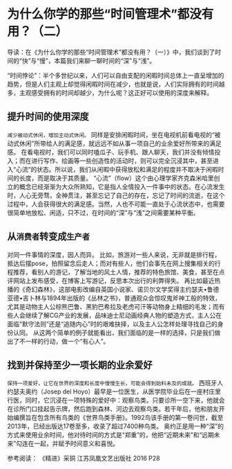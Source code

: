# 为什么你学的那些“时间管理术”都没有用？（二）

导读：在《为什么你学的那些“时间管理术”都没有用？（一）》中，我们谈到了时间的“快”与“慢”，本篇我们来聊一聊时间的“深”与“浅”。

“时间悖论”：半个多世纪以来，人们可以自由支配的闲暇时间总体上一直呈增加的趋势，但是人们主观上却觉得闲暇时间在减少，也就是说，人们实际拥有的时间越多，主观感受拥有的时间却越少，为什么呢？这正好可以使用的深度来解释。


## 提升时间的使用深度
`减少被动式休闲，增加主动式休闲。`
同样是安排闲暇时间，坐在电视机前看电视的“被动式休闲”所带给人的满足感，就远远不如从事一项自己的业余爱好所带来的满足感。
在看电视时，我们可以同时嗑瓜子、玩手机、跟人聊天，我们并没有倾情投入；而在进行写作、绘画等一些创造性的活动时，则可以完全沉浸其中，甚至进入“心流”的状态。所以说，我们从闲暇中获得放松和满足的程度并不取决于闲暇时间的长度，而是取决于其质量。
“心流”（flow）这个由心理学家齐克森米哈里创立的概念已经渐渐为大众所熟知，它是指人全情投入一件事中的状态。在心流发生时，人心无旁骛，全神贯注，甚至忘记了自己的存在，忘记了时间的流逝，在这个过程中，人会获得很大的满足感。当然，人也不可能一直处于心流状态中，也需要很简单地放松、闲适，只不过，在时间的“深”与“浅”之间需要某种平衡。

## 从`消费者`转变成`生产者`
对同一件事情的深度，因人而异。
比如，旅游对一些人来说，无非就是排行程，抵达后摆pose，拍照留念后走人；而对有些人，他们会事先在网上搜集相关的行程推荐，看别人的游记，了解当地的风土人情，推荐的特色旅馆、美食，甚至在点评网站上发布感受，在博客上写游记，反思本次出行的利弊得失。
再比如最近热播的《奇幻森林》，这部电影改编自英国小说家、诺贝尔文学奖得主约瑟夫•鲁德亚德•吉卜林与1894年出版的《丛林之书》，普通观众会惊叹鬼斧神工般的特效，尤其是动物主人公棕熊巴鲁、黑豹巴希拉及老虎可汗等动物身上精细的毛发；而有些人会继续了解CG产业的发展，品味迪士尼动画经典人物的塑造方式，主人公在面临“默守法则”还是“追随内心”时的艰难抉择，以及主人公怎样处理寻找自己的身份认同。
从这两个简单的例子就能看出，我们面临的是一样的选择，只是我们做出了不一样的行动，做一个“有心人”。

## 找到并保持至少一项长期的业余爱好
`保持一项爱好，让它在世界的深度和长度中慢慢生长，可能会得到始料未及的成就。`
西班牙人约瑟夫奥约（Josep del Hoyo）最早是一位医生，从医学院毕业后在一座村庄里行医，同时，它沉浸在一项特殊的爱好中：观察鸟类。只要诊所一空下来，他就会在诊所门口挂起告示牌，然后跑到森林、河边去观察鸟类。若干年后，他和朋友开始编撰旨在包含所有鸟类的《世界鸟类手册》。1992鸟该手册的第一卷问世，截至2013年，已经出版达17卷至多，收录了超过7400种鸟类。
奥约正是用一种“深”的方式来使用业余时间，他对待时间的方式是“郑重”的，他把“近期未来”和“远期未来”勾连在一起，并赋予时间意义和喜悦。


参考阅读：
《精进》采铜 江苏凤凰文艺出版社 2016 P28